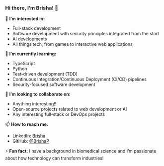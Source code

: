 ### Hi there, I’m Brisha! 👋

👀 **I’m interested in:**  
- Full-stack development  
- Software development with security principles integrated from the start  
- AI developments
- All things tech, from games to interactive web applications  

🌱 **I’m currently learning:**  
- TypeScript  
- Python  
- Test-driven development (TDD)  
- Continuous Integration/Continuous Deployment (CI/CD) pipelines  
- Security-focused software development  

💞️ **I’m looking to collaborate on:** 
- Anything interesting!!
- Open-source projects related to web development or AI
- Any interesting full-stack or DevOps projects  

📫 **How to reach me:**   
- LinkedIn: [Brisha](www.linkedin.com/in/brisha-patel) 
- GitHub: [@BrishaP](https://github.com/BrishaP)   

⚡ **Fun fact:** I have a background in biomedical science and I’m passionate about how technology can transform industries!

